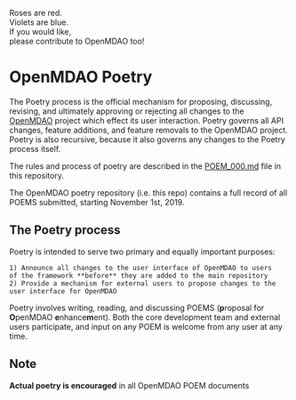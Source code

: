 Roses are red.  
Violets are blue.   
If you would like,  
please contribute to OpenMDAO too! 

OpenMDAO Poetry 
===============
 
The Poetry process is the official mechanism for proposing, discussing, revising, and ultimately approving or rejecting all changes to the [OpenMDAO](https://openmdao.org) project which effect its user interaction. 
Poetry governs all API changes, feature additions, and feature removals to the OpenMDAO project. 
Poetry is also recursive, because it also governs any changes to the Poetry process itself. 

The rules and process of poetry are described in the [POEM_000.md](https://github.com/OpenMDAO/Poetry/blob/master/poem_000.md) file in this repository. 

The OpenMDAO poetry repository (i.e. this repo) contains a full record of all POEMS submitted, starting November 1st, 2019. 

The Poetry process
--------------------------
Poetry is intended to serve two primary and equally important purposes: 

    1) Announce all changes to the user interface of OpenMDAO to users  
    of the framework **before** they are added to the main repository
    2) Provide a mechanism for external users to propose changes to the   
    user interface for OpenMDAO

Poetry involves writing, reading, and discussing POEMS (**p**roposal for **O**penMDAO **e**nhance**m**ent). 
Both the core development team and external users participate, and input on any POEM is welcome from any user at any time. 

Note
----
**Actual poetry is encouraged** in all OpenMDAO POEM documents